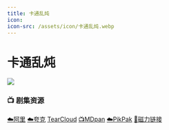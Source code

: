 ```yaml
---
title: 卡通乱炖
icon:
icon-src: /assets/icon/卡通乱炖.webp
---
```


# 卡通乱炖
![](/assets/image/卡通乱炖.jpg)

### 📺 剧集资源 <Badge type="warning" text="漫迪MDsub" />

 [☁️阿里](https://www.alipan.com/s/E1E9FGYoG22)  [☁️夸克](https://pan.quark.cn/s/76509eb90974)  [TearCloud](https://kita.teracloud.jp/share/117214da6e828da2) [📺MDpan](https://pan.mdsub.top/%E5%8D%A1%E9%80%9A%E4%B9%B1%E7%82%96)  [☁️PikPak](https://mypikpak.com/s/VNmW_5MZsPjxsUpBYi0gC-bSo1) [🧲磁力链接](magnet:?xt=urn:btih:9fb8d49688bd8854db3cd88544fd9dff37ac7919)
